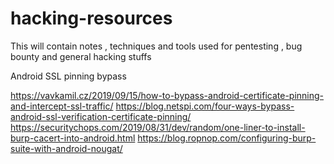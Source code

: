 # hacking-resources
This will contain notes , techniques and tools used for pentesting , bug bounty and general hacking stuffs

Android SSL pinning bypass


https://vavkamil.cz/2019/09/15/how-to-bypass-android-certificate-pinning-and-intercept-ssl-traffic/
https://blog.netspi.com/four-ways-bypass-android-ssl-verification-certificate-pinning/
https://securitychops.com/2019/08/31/dev/random/one-liner-to-install-burp-cacert-into-android.html
https://blog.ropnop.com/configuring-burp-suite-with-android-nougat/
